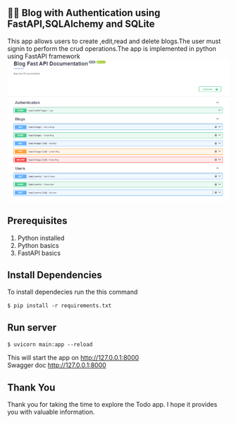 ## 📔🔐	Blog with Authentication using FastAPI,SQLAlchemy and SQLite
This app allows users to create ,edit,read and delete blogs.The user must signin to perform the crud operations.The app is implemented in python using FastAPI framework
![demo](./screenshot.PNG)
## Prerequisites
1. Python installed
2. Python basics
3. FastAPI basics
## Install Dependencies
To install dependecies run the this command
```
$ pip install -r requirements.txt
```
## Run server
```
$ uvicorn main:app --reload
```
This will start the app on http://127.0.0.1:8000 \
Swagger doc http://127.0.0.1:8000

## Thank You
Thank you for taking the time to explore the Todo app. I hope it provides you with valuable information.
